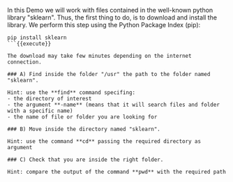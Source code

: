 
In this Demo we will work with files contained in the well-known python library "sklearn". Thus, the first thing to do, is to download and install the library.
We perform this step using the Python Package Index (pip):

```
pip install sklearn
```{{execute}}

The download may take few minutes depending on the internet connection.

### A) Find inside the folder "/usr" the path to the folder named "sklearn".

Hint: use the **find** command specifing:
- the directory of interest
- the argument **-name** (means that it will search files and folder with a specific name)
- the name of file or folder you are looking for

### B) Move inside the directory named "sklearn". 

Hint: use the command **cd** passing the required directory as argument

### C) Check that you are inside the right folder.

Hint: compare the output of the command **pwd** with the required path





